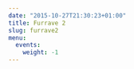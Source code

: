 ```yaml
---
date: "2015-10-27T21:30:23+01:00"
title: Furrave 2
slug: furrave2
menu:
  events:
    weight: -1
---
```

